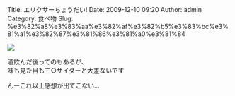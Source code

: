 Title: エリクサーちょうだい!
Date: 2009-12-10 09:20
Author: admin
Category: 食べ物
Slug: %e3%82%a8%e3%83%aa%e3%82%af%e3%82%b5%e3%83%bc%e3%81%a1%e3%82%87%e3%81%86%e3%81%a0%e3%81%84

<span
class="mt-enclosure mt-enclosure-image">[![](http://ca54makske.com/blog/files/20091210092003_101_thumb.jpg)](http://ca54makske.com/blog/files/20091210092003_101.jpg)</span>  
  

酒飲んだ後ってのもあるが、  
味も見た目も三○サイダーと大差ないです

んーこれ以上感想が出てこない…

